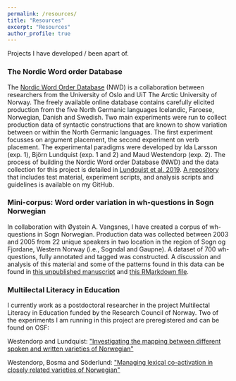 ```yaml
---
permalink: /resources/
title: "Resources"
excerpt: "Resources"
author_profile: true
---
```

Projects I have developed / been apart of.

### The Nordic Word order Database
The [Nordic Word Order Database](https://tekstlab.uio.no/nwd) (NWD) is a collaboration between researchers from the University of Oslo and UiT The Arctic University of Norway. The freely available online database contains carefully elicited production from the five North Germanic languages Icelandic, Faroese, Norwegian, Danish and Swedish. Two main experiments were run to collect production data of syntactic constructions that are known to show variation between or within the North Germanic languages. The first experiment focusses on argument placement, the second experiment on verb placement. The experimental paradigms were developed by Ida Larsson (exp. 1), Björn Lundquist (exp. 1 and 2) and Maud Westendorp (exp. 2). The process of building the Nordic Word order Database (NWD) and the data collection for this project is detailed in [Lundquist et al. 2019](https://journals.uio.no/NALS/article/view/7529). [A repository](http://github.com/maudwestendorp/NWD) that includes test material, experiment scripts, and analysis scripts and guidelines is available on my GitHub.


### Mini-corpus: Word order variation in wh-questions in Sogn Norwegian
In collaboration with Øystein A. Vangsnes, I have created a corpus of wh-questions in Sogn Norwegian. Production data was collected between 2003 and 2005 from 22 unique speakers in two location in the region of Sogn og Fjordane, Western Norway (i.e., Sogndal and Gaupne). A dataset of 700 wh-questions, fully annotated and tagged was constructed. A discussion and analysis of this material and some of the patterns found in this data can be found in [this unpublished manuscript](https://uitno.box.com/s/lyh11aexo79esxurewh9f56n72otft9d) and [this RMarkdown file](https://uitno.box.com/s/5tqerslweiwfnrre2o2z5mm6hk2my69g).


### Multilectal Literacy in Education
I currently work as a postdoctoral researcher in the project Multilectal Literacy in Education funded by the Research Council of Norway. Two of the experiments I am running in this project are preregistered and can be found on OSF:

Westendorp and Lundquist: ["Investigating the mapping between different spoken and written varieties of Norwegian"](https://osf.io/6jsyt/)

Westendorp, Bosma and Söderlund: ["Managing lexical co-activation in closely related varieties of Norwegian"](https://osf.io/fjuks/)
